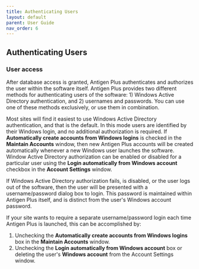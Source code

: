 ```yaml
---
title: Authenticating Users
layout: default
parent: User Guide
nav_order: 6
---
```


## Authenticating Users

### User access

After database access is granted, Antigen Plus authenticates and authorizes the
user within the software itself. Antigen Plus provides two different methods for
authenticating users of the software: 1) Windows Active Directory
authentication, and 2) usernames and passwords. You can use one of these methods
exclusively, or use them in combination.

Most sites will find it easiest to use Windows Active Directory authentication,
and that is the default. In this mode users are identified by their Windows
login, and no additional authorization is required. If **Automatically create
accounts from Windows logins** is checked in the **Maintain Accounts** window,
then new Antigen Plus accounts will be created automatically whenever a new
Windows user launches the software. Window Active Directory authorization can be
enabled or disabled for a particular user using the **Login automatically from
Windows account** checkbox in the **Account Settings** window.

If Windows Active Directory authorization fails, is disabled, or the user logs
out of the software, then the user will be presented with a username/password
dialog box to login. This password is maintained within Antigen Plus itself, and
is distinct from the user&#39;s Windows account password.

If your site wants to require a separate username/password login each time
Antigen Plus is launched, this can be accomplished by:

1. Unchecking the **Automatically create accounts from Windows logins** box in
   the **Maintain Accounts** window.
2. Unchecking the **Login automatically from Windows account** box or deleting
   the user&#39;s **Windows account** from the Account Settings window.
